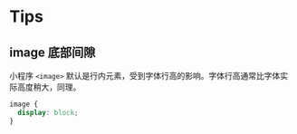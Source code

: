 # Tips

## image 底部间隙

小程序 `<image>` 默认是行内元素，受到字体行高的影响。字体行高通常比字体实际高度稍大，同理。

```scss
image {
  display: block;
}
```
